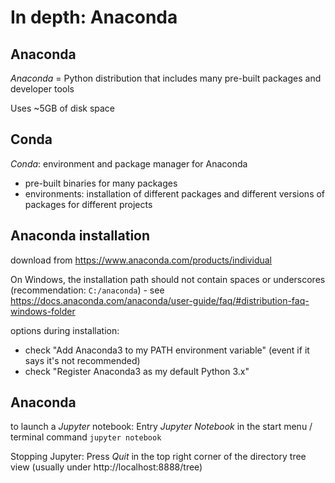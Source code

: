 # In depth: Anaconda

## Anaconda

_Anaconda_ = Python distribution that includes many pre-built packages and developer tools

Uses ~5GB of disk space

## Conda

_Conda_: environment and package manager for Anaconda

- pre-built binaries for many packages
- environments: installation of different packages and different versions of packages for different projects

## Anaconda installation

download from https://www.anaconda.com/products/individual

On Windows, the installation path should not contain spaces or underscores (recommendation: `C:/anaconda`) - see https://docs.anaconda.com/anaconda/user-guide/faq/#distribution-faq-windows-folder

options during installation:

- check "Add Anaconda3 to my PATH environment variable" (event if it says it's not recommended)
- check "Register Anaconda3 as my default Python 3.x"

## Anaconda

to launch a _Jupyter_ notebook: Entry _Jupyter Notebook_ in the start menu / terminal command `jupyter notebook`

Stopping Jupyter: Press _Quit_ in the top right corner of the directory tree view (usually under http://localhost:8888/tree)
